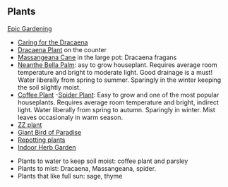 ## Plants 

[Epic Gardening](https://www.epicgardening.com/)

- [Caring for the Dracaena](https://gardenforindoor.com/dracaena-leaves-curling/)
- [Dracaena Plant](https://www.greenandvibrant.com/dracaena-corn-plant) on the counter
- [Massangeana Cane](https://www.mygardenlife.com/plant-library/2389/dracaena/fragrans/massangeana) in the large pot: Dracaena fragans
- [Neanthe Bella Palm](https://greeneryunlimited.co/pages/neanthe-bella-palm-care): asy to grow houseplant.  Requires average room temperature and bright to moderate light.  Good drainage is a must!  Water liberally from spring to summer.  Sparingly in the winter keeping the soil slightly moist.  
- [Coffee Plant](https://www.thespruce.com/grow-coffee-plants-1902614)
-[Spider Plant](https://www.almanac.com/plant/spider-plants): Easy to grow and one of the most popular houseplants.  Requires average room temperature and bright, indirect light.  Water liberally from spring to autumn.  Sparingly in winter.  Mist leaves occasionaly in warm season.  
- [ZZ plant](https://www.gardenista.com/posts/everything-you-need-to-know-about-zz-plants-zamioculcas-zamiifolia/)
- [Giant Bird of Paradise](https://greeneryunlimited.co/blogs/plant-care/bird-of-paradise-care)
- [Repotting plants](https://bloomscape.com/how-to-repot-your-plants/)
- [Indoor Herb Garden](https://howtoculinaryherbgarden.com/indoor-culinary-herbs/)

* Plants to water to keep soil moist: coffee plant and parsley
* Plants to mist: Dracaena, Massangeana, spider.
* Plants that like full sun: sage, thyme
